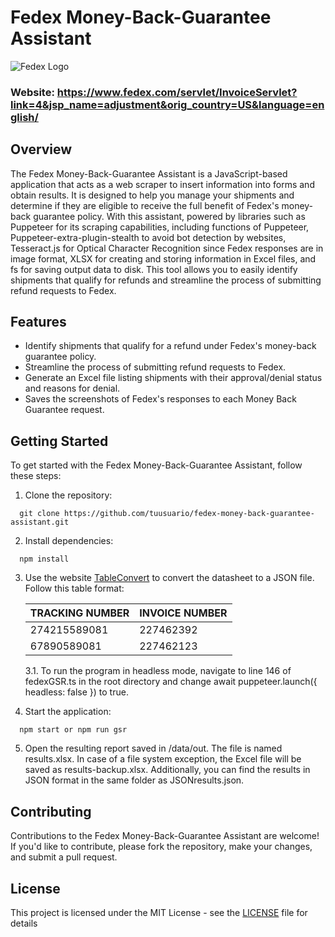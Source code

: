 # Fedex Money-Back-Guarantee Assistant

![Fedex Logo](https://www.fedex.com/content/dam/fedex-com/logos/logo.svg)

### Website: https://www.fedex.com/servlet/InvoiceServlet?link=4&jsp_name=adjustment&orig_country=US&language=english/

## Overview

The Fedex Money-Back-Guarantee Assistant is a JavaScript-based application that acts as a web scraper to insert information into forms and obtain results. It is designed to help you manage your shipments and determine if they are eligible to receive the full benefit of Fedex's money-back guarantee policy. With this assistant, powered by libraries such as Puppeteer for its scraping capabilities, including functions of Puppeteer, Puppeteer-extra-plugin-stealth to avoid bot detection by websites, Tesseract.js for Optical Character Recognition since Fedex responses are in image format, XLSX for creating and storing information in Excel files, and fs for saving output data to disk. This tool allows you to easily identify shipments that qualify for refunds and streamline the process of submitting refund requests to Fedex.

## Features

- Identify shipments that qualify for a refund under Fedex's money-back guarantee policy.
- Streamline the process of submitting refund requests to Fedex.
- Generate an Excel file listing shipments with their approval/denial status and reasons for denial.
- Saves the screenshots of Fedex's responses to each Money Back Guarantee request.

## Getting Started

To get started with the Fedex Money-Back-Guarantee Assistant, follow these steps:

1. Clone the repository:
 ```
   git clone https://github.com/tuusuario/fedex-money-back-guarantee-assistant.git
```

2. Install dependencies:
 ```
   npm install
```

3. Use the website [TableConvert](https://tableconvert.com/excel-to-json) to convert the datasheet to a JSON file. Follow this table format:

    | TRACKING NUMBER | INVOICE NUMBER|
    |-----------------|---------------|
    | 274215589081    | 227462392     |
    | 67890589081     | 227462123     |  
    

    3.1.  To run the program in headless mode, navigate to line 146 of fedexGSR.ts in the root directory and change await puppeteer.launch({ headless: false }) to true.
  
  
4. Start the application:
 ```
   npm start or npm run gsr
```  
  
5. Open the resulting report saved in /data/out. The file is named results.xlsx. In case of a file system exception, the Excel file will be saved as results-backup.xlsx. Additionally, you can find the results in JSON format in the same folder as JSONresults.json.

## Contributing

Contributions to the Fedex Money-Back-Guarantee Assistant are welcome! If you'd like to contribute, please fork the repository, make your changes, and submit a pull request.

## License

This project is licensed under the MIT License - see the [LICENSE](LICENSE) file for details
